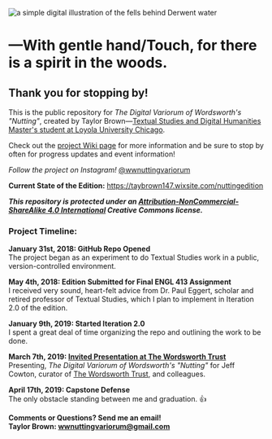![a simple digital illustration of the fells behind Derwent water](https://raw.githubusercontent.com/taylorcate/NuttingVariorum/master/DesignMaterials/Illustrations/DerwentWater_CoverImage_001_4README.png)
# —With gentle hand/Touch, for there is a spirit in the woods.

## Thank you for stopping by!  
This is the public repository for _The Digital Variorum of Wordsworth's "Nutting"_, created by Taylor Brown—[Textual Studies and Digital Humanities Master's student at Loyola University Chicago](https://luc.edu/ctsdh/academics/maindigitalhumanities/).  

Check out the [project Wiki page](https://github.com/taylorcate/NuttingVariorum/wiki) for more information and be sure to stop by often for progress updates and event information!

_Follow the project on Instagram!_ [@wwnuttingvariorum](https://www.instagram.com/wwnuttingvariorum/?hl=en)

**Current State of the Edition:** https://taybrown147.wixsite.com/nuttingedition

_**This repository is protected under an [Attribution-NonCommercial-ShareAlike 4.0 International](https://creativecommons.org/licenses/by-nc-sa/4.0/legalcode) Creative Commons license.**_

### Project Timeline:  

**January 31st, 2018: GitHub Repo Opened**  
The project began as an experiment to do Textual Studies work in a public, version-controlled environment.  

**May 4th, 2018: Edition Submitted for Final ENGL 413 Assignment**  
I received very sound, heart-felt advice from Dr. Paul Eggert, scholar and retired professor of Textual Studies, which I plan to implement in Iteration 2.0 of the edition.  

**January 9th, 2019: Started Iteration 2.0**  
I spent a great deal of time organizing the repo and outlining the work to be done.  

**March 7th, 2019: [Invited Presentation at The Wordsworth Trust](https://raw.githubusercontent.com/taylorcate/NuttingVariorum/master/CCI16112018_0000.jpg)**  
Presenting, _The Digital Variorum of Wordsworth's "Nutting"_ for Jeff Cowton, curator of [The Wordsworth Trust](https://wordsworth.org.uk/), and colleagues.  

**April 17th, 2019: Capstone Defense**  
The only obstacle standing between me and graduation. :+1:


**Comments or Questions? Send me an email!  
Taylor Brown: wwnuttingvariorum@gmail.com**
